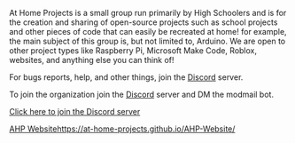 
At Home Projects is a small group run primarily by High Schoolers and is for the creation and sharing of open-source projects such as school projects and other pieces of code that can easily be recreated at home! for example, the main subject of this group is, but not limited to, Arduino. We are open to other project types like Raspberry Pi, Microsoft Make Code, Roblox, websites, and anything else you can think of!


For bugs reports, help, and other things, join the [Discord](https://discord.gg/K4JJh2jgFk) server.


To join the organization join the [Discord](https://discord.gg/K4JJh2jgFk) server and DM the modmail bot.


[Click here to join the Discord server](https://discord.gg/K4JJh2jgFk)

[AHP Website](https://at-home-projects.github.io/AHP-Website/)https://at-home-projects.github.io/AHP-Website/
